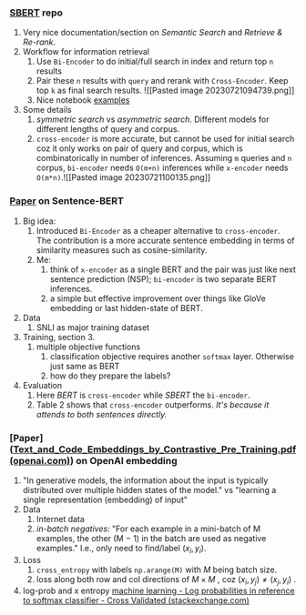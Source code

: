 ### [SBERT](https://www.sbert.net/index.html) repo
1. Very nice documentation/section on *Semantic Search* and *Retrieve & Re-rank*.
2. Workflow for information retrieval
	1. Use `Bi-Encoder` to do initial/full search in index and return top `n` results
	2. Pair these `n` results with `query` and rerank with `Cross-Encoder`. Keep top `k` as final search results. ![[Pasted image 20230721094739.png]]
	3. Nice notebook [examples](https://www.sbert.net/examples/applications/semantic-search/README.html)
3. Some details
	1. *symmetric search* vs *asymmetric search*. Different models for different lengths of query and corpus.
	2.  `cross-encoder` is more accurate, but cannot be used for initial search coz it only works on pair of query and corpus, which is combinatorically in number of inferences. Assuming `m` queries and `n` corpus, `bi-encoder` needs `O(m+n)` inferences while `x-encoder` needs `O(m*n)`.![[Pasted image 20230721100135.png]]

### [Paper](https://arxiv.org/pdf/1908.10084.pdf) on Sentence-BERT
1. Big idea: 
	1. Introduced `Bi-Encoder` as a cheaper alternative to `cross-encoder`. The contribution is a more accurate sentence embedding in terms of similarity measures such as cosine-similarity.
	2. Me: 
		1. think of `x-encoder` as a single BERT and the pair was just like next sentence prediction (NSP); `bi-encoder` is two separate BERT inferences.
		2. a simple but effective improvement over things like GloVe embedding or last hidden-state of BERT. 
2. Data
	1. SNLI as major training dataset
3. Training, section 3.
	1. multiple objective functions
		1. classification objective requires another `softmax` layer. Otherwise just same as BERT
		2. how do they prepare the labels?
4. Evaluation
	1. Here *BERT* is `cross-encoder` while *SBERT* the `bi-encoder`. 
	2. Table 2 shows that `cross-encoder` outperforms. *It's because it attends to both sentences directly.*

### [Paper]([Text_and_Code_Embeddings_by_Contrastive_Pre_Training.pdf (openai.com)](https://cdn.openai.com/papers/Text_and_Code_Embeddings_by_Contrastive_Pre_Training.pdf)) on OpenAI embedding
1. "In generative models, the information about the input is typically distributed over multiple hidden states of the model." vs "learning a single representation (embedding) of input"
2. Data
	1. Internet data
	2. *in-batch negatives*: "For each example in a mini-batch of M examples, the other (M − 1) in the batch are used as negative examples." I.e., only need to find/label $(x_i, y_i)$.
3. Loss
	1. `cross_entropy` with labels `np.arange(M)` with $M$ being batch size.
	2. loss along both row and col directions of $M \times M$ , coz $(x_i, y_j) \neq (x_j, y_i)$ .
4. log-prob and x entropy [machine learning - Log probabilities in reference to softmax classifier - Cross Validated (stackexchange.com)](https://stats.stackexchange.com/questions/289369/log-probabilities-in-reference-to-softmax-classifier)